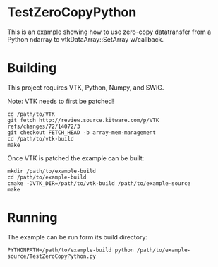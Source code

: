 TestZeroCopyPython
==================
This is an example showing how to use zero-copy datatransfer
from a Python ndarray to vtkDataArray::SetArray w/callback.

Building
========
This project requires VTK, Python, Numpy, and SWIG.

Note: VTK needs to first be patched!

    cd /path/to/VTK
    git fetch http://review.source.kitware.com/p/VTK refs/changes/72/14072/3
    git checkout FETCH_HEAD -b array-mem-management
    cd /path/to/vtk-build
    make

Once VTK is patched the example can be built:

    mkdir /path/to/example-build
    cd /path/to/example-build
    cmake -DVTK_DIR=/path/to/vtk-build /path/to/example-source
    make

Running
=======

The example can be run form its build directory:

    PYTHONPATH=/path/to/example-build python /path/to/example-source/TestZeroCopyPython.py
